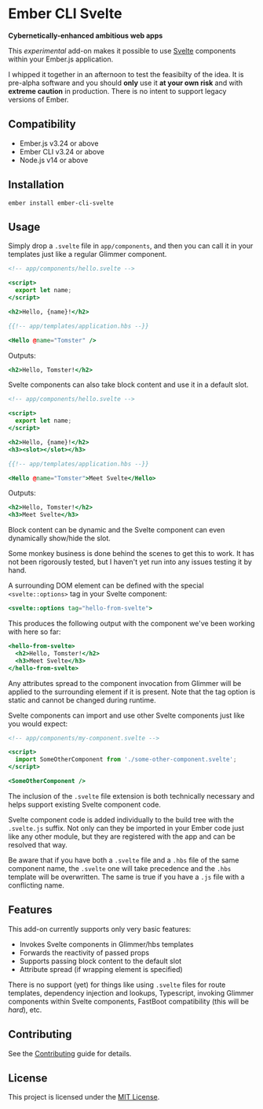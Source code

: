 Ember CLI Svelte
=================

**Cybernetically-enhanced ambitious web apps**

This *experimental* add-on makes it possible to use [Svelte](https://svelte.dev) components within your Ember.js application.

I whipped it together in an afternoon to test the feasibilty of the idea.  It is pre-alpha software and you should **only** use it **at your own risk** and with **extreme caution** in production.  There is no intent to support legacy versions of Ember.


## Compatibility

* Ember.js v3.24 or above
* Ember CLI v3.24 or above
* Node.js v14 or above


## Installation

```
ember install ember-cli-svelte
```


## Usage

Simply drop a `.svelte` file in `app/components`, and then you can call it in your templates just like a regular Glimmer component.

```hbs
<!-- app/components/hello.svelte -->

<script>
  export let name;
</script>

<h2>Hello, {name}!</h2>
```

```hbs
{{!-- app/templates/application.hbs --}}

<Hello @name="Tomster" />
```

Outputs:

```hbs
<h2>Hello, Tomster!</h2>
```

Svelte components can also take block content and use it in a default slot.

```hbs
<!-- app/components/hello.svelte -->

<script>
  export let name;
</script>

<h2>Hello, {name}!</h2>
<h3><slot></slot></h3>
```

```hbs
{{!-- app/templates/application.hbs --}}

<Hello @name="Tomster">Meet Svelte</Hello>
```

Outputs:

```hbs
<h2>Hello, Tomster!</h2>
<h3>Meet Svelte</h3>
```

Block content can be dynamic and the Svelte component can even dynamically show/hide the slot.

Some monkey business is done behind the scenes to get this to work.  It has not been rigorously tested, but I haven't yet run into any issues testing it by hand.

A surrounding DOM element can be defined with the special `<svelte::options>` tag in your Svelte component:

```hbs
<svelte::options tag="hello-from-svelte">
```

This produces the following output with the component we've been working with here so far:

```hbs
<hello-from-svelte>
  <h2>Hello, Tomster!</h2>
  <h3>Meet Svelte</h3>
</hello-from-svelte>
```

Any attributes spread to the component invocation from Glimmer will be applied to the surrounding element if it is present.  Note that the tag option is static and cannot be changed during runtime.

Svelte components can import and use other Svelte components just like you would expect:

```hbs
<!-- app/components/my-component.svelte -->

<script>
  import SomeOtherComponent from './some-other-component.svelte';
</script>

<SomeOtherComponent />
```

The inclusion of the `.svelte` file extension is both technically necessary and helps support existing Svelte component code.

Svelte component code is added individually to the build tree with the `.svelte.js` suffix.  Not only can they be imported in your Ember code just like any other module, but they are registered with the app and can be resolved that way.

Be aware that if you have both a `.svelte` file and a `.hbs` file of the same component name, the `.svelte` one will take precedence and the `.hbs` template will be overwritten.  The same is true if you have a `.js` file with a conflicting name.

## Features

This add-on currently supports only very basic features:

- Invokes Svelte components in Glimmer/hbs templates
- Forwards the reactivity of passed props
- Supports passing block content to the default slot
- Attribute spread (if wrapping element is specified)

There is no support (yet) for things like using `.svelte` files for route templates, dependency injection and lookups, Typescript, invoking Glimmer components within Svelte components, FastBoot compatibility (this will be *hard*), etc.


## Contributing

See the [Contributing](CONTRIBUTING.md) guide for details.


## License

This project is licensed under the [MIT License](LICENSE.md).
